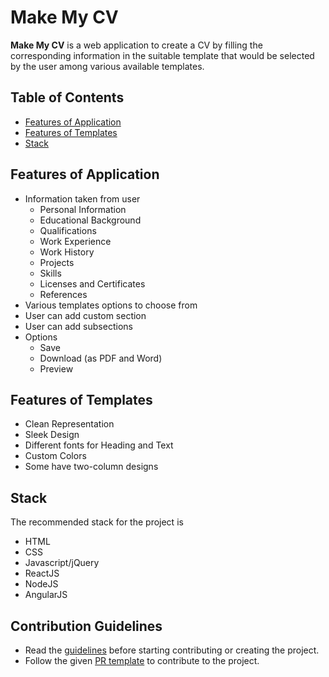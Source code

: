 # Make My CV

**Make My CV** is a web application to create a CV by filling the corresponding information in the suitable template that would be selected by the user among various available templates. 

## Table of Contents
* [Features of Application](#features-of-application)
* [Features of Templates](#features-of-templates)
* [Stack](#stack)

## Features of Application
* Information taken from user
    * Personal Information
    * Educational Background
    * Qualifications 
    * Work Experience
    * Work History
    * Projects
    * Skills
    * Licenses and Certificates
    * References
* Various templates options to choose from 
* User can add custom section 
* User can add subsections
* Options
    * Save 
    * Download (as PDF and Word)
    * Preview


## Features of Templates
* Clean Representation
* Sleek Design
* Different fonts for Heading and Text
* Custom Colors
* Some have two-column designs 

## Stack
The recommended stack for the project is
* HTML
* CSS
* Javascript/jQuery
* ReactJS
* NodeJS
* AngularJS

## Contribution Guidelines
* Read the [guidelines](./CONTRIBUTORS.md) before starting contributing or creating the project.
* Follow the given [PR template](./PULL_REQUEST_TEMPLATE.md) to contribute to the project.
